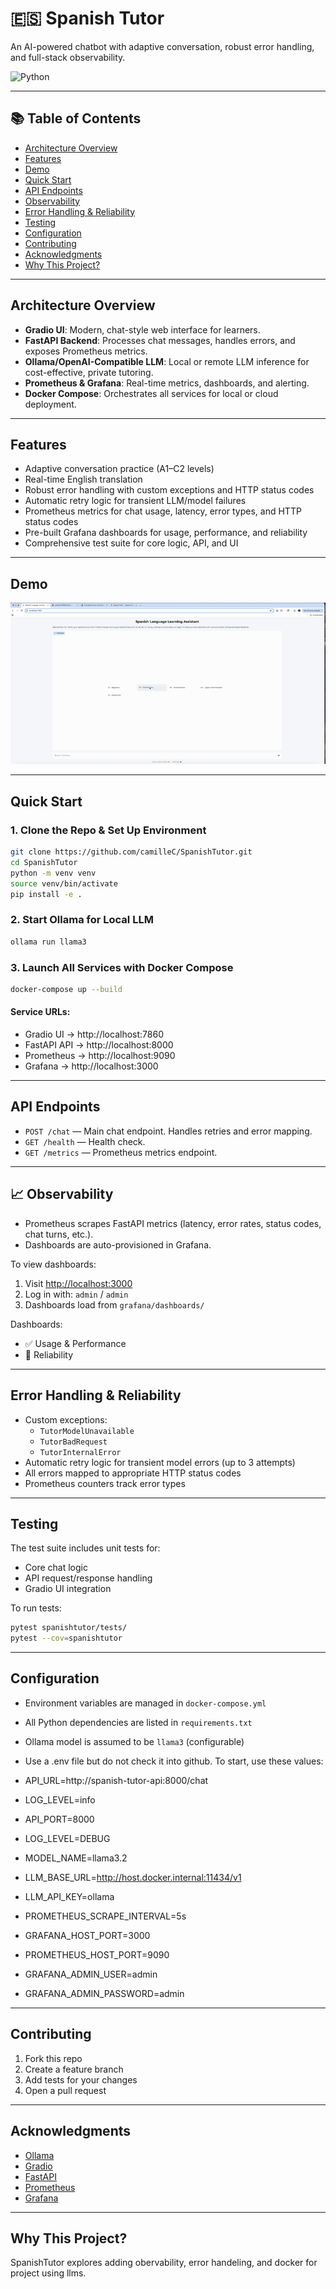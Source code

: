 # 🇪🇸 Spanish Tutor

An AI-powered chatbot with adaptive conversation, robust error handling, and full-stack observability.

![Python](https://img.shields.io/badge/python-3.10%2B-blue)

---

## 📚 Table of Contents
- [Architecture Overview](#architecture-overview)
- [Features](#features)
- [Demo](#demo)
- [Quick Start](#quick-start)
- [API Endpoints](#api-endpoints)
- [Observability](#observability)
- [Error Handling & Reliability](#error-handling--reliability)
- [Testing](#testing)
- [Configuration](#configuration)
- [Contributing](#contributing)
- [Acknowledgments](#acknowledgments)
- [Why This Project?](#why-this-project)

---

## Architecture Overview

- **Gradio UI**: Modern, chat-style web interface for learners.
- **FastAPI Backend**: Processes chat messages, handles errors, and exposes Prometheus metrics.
- **Ollama/OpenAI-Compatible LLM**: Local or remote LLM inference for cost-effective, private tutoring.
- **Prometheus & Grafana**: Real-time metrics, dashboards, and alerting.
- **Docker Compose**: Orchestrates all services for local or cloud deployment.

---

## Features

- Adaptive conversation practice (A1–C2 levels)
- Real-time English translation
- Robust error handling with custom exceptions and HTTP status codes
- Automatic retry logic for transient LLM/model failures
- Prometheus metrics for chat usage, latency, error types, and HTTP status codes
- Pre-built Grafana dashboards for usage, performance, and reliability
- Comprehensive test suite for core logic, API, and UI

---

## Demo


![Chat Demo](demo.gif)

---

##  Quick Start

### 1. Clone the Repo & Set Up Environment

```bash
git clone https://github.com/camilleC/SpanishTutor.git
cd SpanishTutor
python -m venv venv
source venv/bin/activate
pip install -e .
```

### 2. Start Ollama for Local LLM

```bash
ollama run llama3
```

### 3. Launch All Services with Docker Compose

```bash
docker-compose up --build
```

#### Service URLs:
- Gradio UI → http://localhost:7860
- FastAPI API → http://localhost:8000
- Prometheus → http://localhost:9090
- Grafana → http://localhost:3000

---

##  API Endpoints

- `POST /chat` — Main chat endpoint. Handles retries and error mapping.
- `GET /health` — Health check.
- `GET /metrics` — Prometheus metrics endpoint.

---

## 📈 Observability

- Prometheus scrapes FastAPI metrics (latency, error rates, status codes, chat turns, etc.).
- Dashboards are auto-provisioned in Grafana.

To view dashboards:
1. Visit [http://localhost:3000](http://localhost:3000)
2. Log in with: `admin` / `admin`
3. Dashboards load from `grafana/dashboards/`

Dashboards:
- ✅ Usage & Performance
- 🚨 Reliability

---

## Error Handling & Reliability

- Custom exceptions:
  - `TutorModelUnavailable`
  - `TutorBadRequest`
  - `TutorInternalError`
- Automatic retry logic for transient model errors (up to 3 attempts)
- All errors mapped to appropriate HTTP status codes
- Prometheus counters track error types

---

## Testing

The test suite includes unit tests for:
- Core chat logic
- API request/response handling
- Gradio UI integration

To run tests:

```bash
pytest spanishtutor/tests/
pytest --cov=spanishtutor
```

---

##  Configuration

- Environment variables are managed in `docker-compose.yml`
- All Python dependencies are listed in `requirements.txt`
- Ollama model is assumed to be `llama3` (configurable)
- Use a .env file but do not check it into github. To start, use these values:

- API_URL=http://spanish-tutor-api:8000/chat
- LOG_LEVEL=info
- API_PORT=8000
- LOG_LEVEL=DEBUG
- MODEL_NAME=llama3.2
- LLM_BASE_URL=http://host.docker.internal:11434/v1
- LLM_API_KEY=ollama
- PROMETHEUS_SCRAPE_INTERVAL=5s
- GRAFANA_HOST_PORT=3000
- PROMETHEUS_HOST_PORT=9090
- GRAFANA_ADMIN_USER=admin
- GRAFANA_ADMIN_PASSWORD=admin


---

## Contributing

1. Fork this repo
2. Create a feature branch
3. Add tests for your changes
4. Open a pull request

---

## Acknowledgments

- [Ollama](https://ollama.com/)
- [Gradio](https://www.gradio.app/)
- [FastAPI](https://fastapi.tiangolo.com/)
- [Prometheus](https://prometheus.io/)
- [Grafana](https://grafana.com/)

---

## Why This Project?

SpanishTutor explores adding obervability, error handeling, and docker for project using llms.

